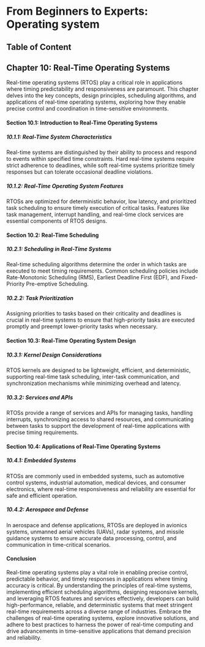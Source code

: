 # From Beginners to Experts: Operating system
## Table of Content
## Chapter 10: Real-Time Operating Systems

Real-time operating systems (RTOS) play a critical role in applications where timing predictability and responsiveness are paramount. This chapter delves into the key concepts, design principles, scheduling algorithms, and applications of real-time operating systems, exploring how they enable precise control and coordination in time-sensitive environments.

#### Section 10.1: Introduction to Real-Time Operating Systems

##### 10.1.1: Real-Time System Characteristics

Real-time systems are distinguished by their ability to process and respond to events within specified time constraints. Hard real-time systems require strict adherence to deadlines, while soft real-time systems prioritize timely responses but can tolerate occasional deadline violations.

##### 10.1.2: Real-Time Operating System Features

RTOSs are optimized for deterministic behavior, low latency, and prioritized task scheduling to ensure timely execution of critical tasks. Features like task management, interrupt handling, and real-time clock services are essential components of RTOS designs.

#### Section 10.2: Real-Time Scheduling

##### 10.2.1: Scheduling in Real-Time Systems

Real-time scheduling algorithms determine the order in which tasks are executed to meet timing requirements. Common scheduling policies include Rate-Monotonic Scheduling (RMS), Earliest Deadline First (EDF), and Fixed-Priority Pre-emptive Scheduling.

##### 10.2.2: Task Prioritization

Assigning priorities to tasks based on their criticality and deadlines is crucial in real-time systems to ensure that high-priority tasks are executed promptly and preempt lower-priority tasks when necessary.

#### Section 10.3: Real-Time Operating System Design

##### 10.3.1: Kernel Design Considerations

RTOS kernels are designed to be lightweight, efficient, and deterministic, supporting real-time task scheduling, inter-task communication, and synchronization mechanisms while minimizing overhead and latency.

##### 10.3.2: Services and APIs

RTOSs provide a range of services and APIs for managing tasks, handling interrupts, synchronizing access to shared resources, and communicating between tasks to support the development of real-time applications with precise timing requirements.

#### Section 10.4: Applications of Real-Time Operating Systems

##### 10.4.1: Embedded Systems

RTOSs are commonly used in embedded systems, such as automotive control systems, industrial automation, medical devices, and consumer electronics, where real-time responsiveness and reliability are essential for safe and efficient operation.

##### 10.4.2: Aerospace and Defense

In aerospace and defense applications, RTOSs are deployed in avionics systems, unmanned aerial vehicles (UAVs), radar systems, and missile guidance systems to ensure accurate data processing, control, and communication in time-critical scenarios.

#### Conclusion

Real-time operating systems play a vital role in enabling precise control, predictable behavior, and timely responses in applications where timing accuracy is critical. By understanding the principles of real-time systems, implementing efficient scheduling algorithms, designing responsive kernels, and leveraging RTOS features and services effectively, developers can build high-performance, reliable, and deterministic systems that meet stringent real-time requirements across a diverse range of industries. Embrace the challenges of real-time operating systems, explore innovative solutions, and adhere to best practices to harness the power of real-time computing and drive advancements in time-sensitive applications that demand precision and reliability.
